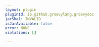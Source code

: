 ```yaml
---
layout: plugin
pluginId: io.github.groovylang.groovydoc
jarSha1: INVALID
isJarAvailable: false
error: NONE
violations: []

---
```

